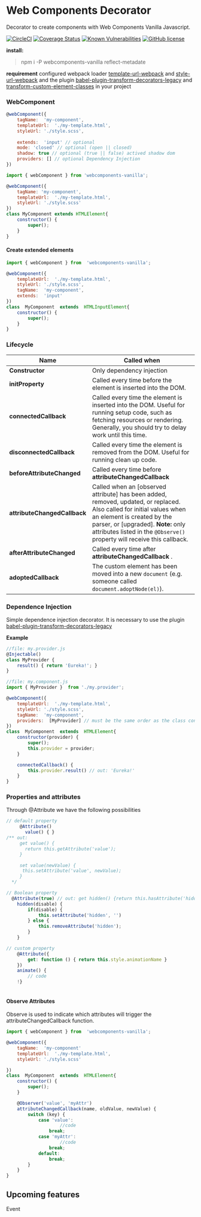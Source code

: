# Web Components Decorator

Decorator to create components with Web Components Vanilla Javascript.

[![CircleCI](https://circleci.com/gh/VagnerSilva/-webcomponentjs/tree/master.svg?style=svg)](https://circleci.com/gh/VagnerSilva/-webcomponentjs/tree/master) [![Coverage Status](https://coveralls.io/repos/github/VagnerSilva/-webcomponentjs/badge.svg?branch=master)](https://coveralls.io/github/VagnerSilva/-webcomponentjs?branch=master) [![Known Vulnerabilities](https://snyk.io/test/github/VagnerSilva/-webcomponentjs/badge.svg?targetFile=package.json)](https://snyk.io/test/github/VagnerSilva/-webcomponentjs?targetFile=package.json) [![GitHub license](https://img.shields.io/github/license/VagnerSilva/-webcomponentjs.svg)](https://github.com/VagnerSilva/-webcomponentjs/blob/master/LICENSE)

**install:** 
> npm i -P webcomponents-vanilla reflect-metadate

**requirement** configured webpack loader [template-url-webpack](https://www.npmjs.com/package/template-url-webpack#webpack) 
and [style-url-webpack](https://www.npmjs.com/package/style-url-webpack)
and the plugin [babel-plugin-transform-decorators-legacy](http://babeljs.io/docs/en/babel-plugin-transform-decorators) and [transform-custom-element-classes](https://github.com/github/babel-plugin-transform-custom-element-classes) in your project


### WebComponent

```js
@webComponent({
	tagName:  'my-component',
	templateUrl:  './my-template.html',
	styleUrl: './style.scss',
	
	extends:  'input' // optional
	mode: 'closed' // optional (open || closed)
	shadow: true // optional (true || false) actived shadow dom
	providers: [] // optional Dependency Injection
})

```

```js
import { webComponent } from 'webcomponents-vanilla';

@webComponent({
	tagName: 'my-component',
	templateUrl:  './my-template.html',
	styleUrl: './style.scss'
})
class MyComponent extends HTMLElement{
	constructor() {
		super();
	}
}
```

#### Create extended elements

```js
import { webComponent } from  'webcomponents-vanilla';

@webComponent({
	templateUrl:  './my-template.html',
	styleUrl: './style.scss',
	tagName:  'my-component',
	extends:  'input'
})
class  MyComponent  extends  HTMLInputElement{
	constructor() {
		super();
	}
}
```

### Lifecycle
|    Name |Called when|
|----------------|--------------------------------------------|
|**Constructor** |  Only dependency injection
|**initProperty**| Called every time before  the element is inserted into the DOM.
|**connectedCallback**|Called every time the element is inserted into the DOM. Useful for running setup code, such as fetching resources or rendering. Generally, you should try to delay work until this time.
|**disconnectedCallback**|Called every time the element is removed from the DOM. Useful for running clean up code.
|**beforeAttributeChanged**|Called every time before **attributeChangedCallback** 
|**attributeChangedCallback** |Called when an [observed attribute] has been added, removed, updated, or replaced. Also called for initial values when an element is created by the parser, or [upgraded]. **Note:** only attributes listed in the `@Observe()` property will receive this callback.
|**afterAttributeChanged**|Called every time after **attributeChangedCallback** .
|**adoptedCallback**| The custom element has been moved into a new `document` (e.g. someone called `document.adoptNode(el)`).


### Dependence Injection
Simple dependence injection decorator.
It is necessary to use the plugin [babel-plugin-transform-decorators-legacy](http://babeljs.io/docs/en/babel-plugin-transform-decorators)

**Example**

```js
//file: my.provider.js
@Injectable()
class MyProvider {
	result() { return 'Eureka!'; }
}
```

```js
//file: my.component.js
import { MyProvider }  from './my.provider';

@webComponent({
	templateUrl:  './my-template.html',
	styleUrl: './style.scss',
	tagName:  'my-component',
	providers:  [MyProvider] // must be the same order as the class constructor
})
class  MyComponent  extends  HTMLElement{
	constructor(provider) {
		super();
		this.provider = provider;
	}

	connectedCallback() {
		this.provider.result() // out: 'Eureka!'
	}
}
```




### Properties and attributes


Through @Attribute we have the following possibilities

```js
// default property
     @Attribute()
	   value() { }
/** out:
	 get value() {
	   return this.getAttribute('value');
	 }

	 set value(newValue) {
	  this.setAttribute('value', newValue);
	 }
  */
```

```js
// Boolean property
  @Attribute(true) // out: get hidden() {return this.hasAttribute('hidden');}
	hidden(disable) {
        if(disable) {
            this.setAttribute('hidden', '')
        } else {
            this.removeAttribute('hidden');
        }
    }
```

```js
// custom property
    @Attribute({
        get: function () { return this.style.animationName }
    })
    animate() {
        // code
    !}
	   
```

#### Observe Attributes
Observe is used to indicate which attributes will trigger the attributeChangedCallback function.

```js
import { webComponent } from  'webcomponents-vanilla';

@webComponent({
	tagName:  'my-component'
	templateUrl:  './my-template.html',
	styleUrl: './style.scss'

})
class  MyComponent  extends  HTMLElement{
	constructor() {
		super();
	}

	@Observer('value', 'myAttr')
	attributeChangedCallback(name, oldValue, newValue) {
		switch (key) {
			case 'value':
					//code
				break;
			case 'myAttr':
					//code
				break;
			default:
				break;
		}
	}
}

```



## Upcoming features
Event
